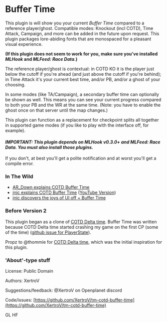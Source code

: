 # Buffer Time

This plugin is will show you your current *Buffer Time* compared to a reference player/ghost.
Compatible modes: Knockout (incl COTD), Time Attack, Campaign, and more can be added in the future upon request.
This plugin packages lore-abiding fonts that are monospaced for a pleasant visual experience.

**(If this plugin does not seem to work for you, make sure you've installed  _MLHook_ and _MLFeed: Race Data_.)**

The reference player/ghost is contextual: in COTD KO it is the player just below the cutoff if you're ahead (and just above the cutoff if you're behind); in Time Attack it's your current best time, and/or PB, and/or a ghost of your choosing.

In some modes (like TA/Campaign), a secondary buffer time can optionally be shown as well.
This means you can see your current progress compared to both your PB and the WR at the same time.
(Note: you have to enable the ghost once on that server until the map changes.)

This plugin can function as a replacement for checkpoint splits all together in supported game modes (if you like to play with the interface off, for example).

#### *__IMPORTANT:__ This plugin depends on __MLHook__ v0.3.0+ and __MLFeed: Race Data__. You must also install those plugins.*

If you don't, at best you'll get a polite notification and at worst you'll get a compile error.

### In The Wild

* [AR_Down explains COTD Buffer Time](https://www.twitch.tv/ar_down/clip/ArborealStrongFungusVoHiYo-3zeYG5yvTMo7DS8W)
* [jnic explains COTD Buffer Time](https://clips.twitch.tv/InspiringObeseMetalRiPepperonis-dUKDhfWPNZ7dYoKa) ([YouTube Version](https://www.youtube.com/watch?v=VCl6Yic_1x8))
* [jnic discovers the joys of UI off + Buffer Time](https://clips.twitch.tv/MagnificentSparklingFlamingoBrokeBack-79RXx6-B5ZA7MATl)


### Before Version 2

This plugin began as a clone of [COTD Delta time](https://openplanet.dev/plugin/cotddeltako).
Buffer Time was written because COTD Delta time started crashing my game on the first CP (some of the time) ([github issue for PlayerState](https://github.com/thommie-echo/TMNext-PlayerState/issues/11)).

Propz to @thommie for [COTD Delta time](https://openplanet.dev/plugin/cotddeltako), which was the initial inspiration for this plugin.

### 'About'-type stuff

License: Public Domain

Authors: XertroV

Suggestions/feedback: @XertroV on Openplanet discord

Code/issues: [https://github.com/XertroV/tm-cotd-buffer-time](https://github.com/XertroV/tm-cotd-buffer-time)

GL HF


<!--

Buffer Time; Checkpoint Alternative for COTD, TA, KO, Campaign

An alternative to checkpoints; shows Buffer Time compared to a reference. In COTD / KO, it shows how far you are from elimination. In TA / Solo, the reference is a ghost of your choosing, your PB, etc, and a secondary timer is available.

- tmp disable option?
- [done] reference: best time on server?
- [done] track priority choices and auto repopulate better
- [done] fix PB ghost issue in Solo?
- [done] show final time

-->
